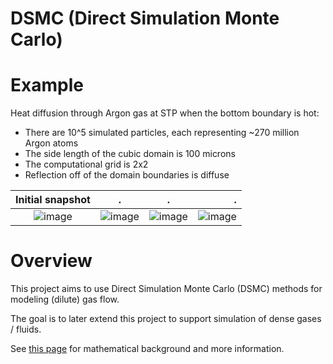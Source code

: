 # DSMC (Direct Simulation Monte Carlo)

# Example

Heat diffusion through Argon gas at STP when the bottom boundary is hot:
* There are 10^5 simulated particles, each representing ~270 million Argon atoms
* The side length of the cubic domain is 100 microns
* The computational grid is 2x2
* Reflection off of the domain boundaries is diffuse

Initial snapshot  |  . |  .| .
:-------------------------:|:-------------------------:|:-----------:|---------------:
![image](https://user-images.githubusercontent.com/49919175/221903145-bac8047f-21c9-45de-88ff-ddcd78b39015.png)  |  ![image](https://user-images.githubusercontent.com/49919175/221903182-cca674c3-abd5-4006-af05-1fca7cdef571.png) | ![image](https://user-images.githubusercontent.com/49919175/221903233-a3799aa3-87a3-49f3-87b7-924b0ec8faf9.png) | ![image](https://user-images.githubusercontent.com/49919175/221903292-aac2b597-c7b0-4e08-b09b-366759c60e35.png)

# Overview

This project aims to use Direct Simulation Monte Carlo (DSMC) methods for modeling (dilute) gas flow.

The goal is to later extend this project to support simulation of dense gases / fluids.

See [this page](https://enchanting-turner-020.notion.site/DSMC-Readme-fe1d611d1d7d49e09fda3d6477bea094) for mathematical background and more information.
